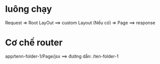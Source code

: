 # luông chạy

Request => Root LayOut ==> custom Layout (Nếu có) => Page ==> response

# Cơ chế router

app/tenn-folder-1/Page/jsx ==> đường dẫn: /ten-folder-1
